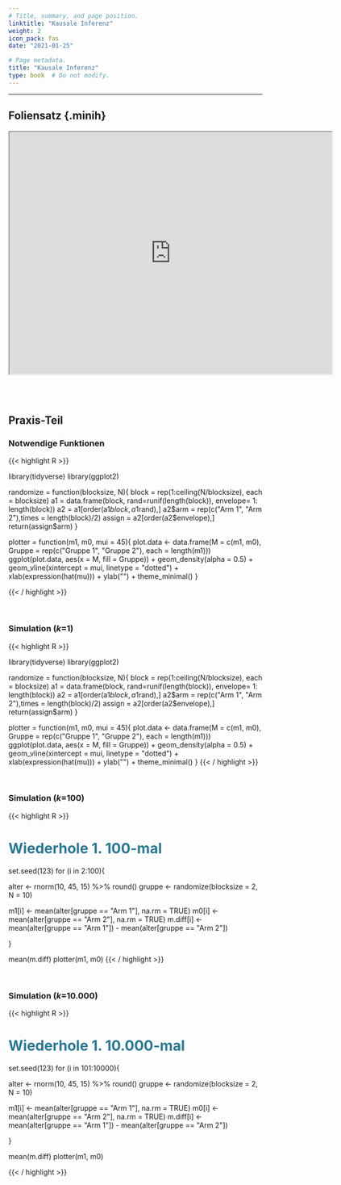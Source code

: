 ```yaml
---
# Title, summary, and page position.
linktitle: "Kausale Inferenz"
weight: 2
icon_pack: fas
date: "2021-01-25"

# Page metadata.
title: "Kausale Inferenz"
type: book  # Do not modify.
---
```


<style>
code{
  color: #2a7792;
}
.hljs{
  font-size: 16px
}
.minih{
  font-size: 1px;
  margin: 0px 0px 0px 0px;
}

.highlight {
    position: relative;
}
.highlight pre {
    padding: 15px;
}
.highlight-copy-btn {
    position: absolute;
    top: 7px;
    right: 7px;
    border: 0;
    border-radius: 4px;
    padding: 5px;
    font-size: 0.7em;
    line-height: 1.8;
    color: #fff;
    background-color: #777;
    min-width: 55px;
    text-align: center;
}
.highlight-copy-btn:hover {
    background-color: #666;
}
</style>

---



## Foliensatz {.minih}

<iframe src="https://drive.google.com/file/d/117bRqbY9wjSy8M7jakcYDjBxtYTMldmF/preview" width="640" height="480" allow="autoplay"></iframe>


<br></br>



## Praxis-Teil



### Notwendige Funktionen

{{< highlight R >}}

library(tidyverse)
library(ggplot2)

randomize = function(blocksize, N){
  block = rep(1:ceiling(N/blocksize), each = blocksize)
  a1 = data.frame(block, rand=runif(length(block)), envelope= 1: length(block))
  a2 = a1[order(a1$block,a1$rand),]
  a2$arm = rep(c("Arm 1", "Arm 2"),times = length(block)/2)
  assign = a2[order(a2$envelope),]
  return(assign$arm)
}

plotter = function(m1, m0, mui = 45){
  plot.data <- data.frame(M = c(m1, m0), Gruppe = rep(c("Gruppe 1", "Gruppe 2"),
                                       each = length(m1)))
  ggplot(plot.data, aes(x = M, fill = Gruppe)) + geom_density(alpha = 0.5) +
    geom_vline(xintercept = mui, linetype = "dotted") + xlab(expression(hat(mu))) +
    ylab("") + theme_minimal()
}

{{< / highlight >}}


<br>


### Simulation ($k$=1)

{{< highlight R >}}

library(tidyverse)
library(ggplot2)

randomize = function(blocksize, N){
  block = rep(1:ceiling(N/blocksize), each = blocksize)
  a1 = data.frame(block, rand=runif(length(block)), envelope= 1: length(block))
  a2 = a1[order(a1$block,a1$rand),]
  a2$arm = rep(c("Arm 1", "Arm 2"),times = length(block)/2)
  assign = a2[order(a2$envelope),]
  return(assign$arm)
}

plotter = function(m1, m0, mui = 45){
  plot.data <- data.frame(M = c(m1, m0), Gruppe = rep(c("Gruppe 1", "Gruppe 2"),
                                       each = length(m1)))
  ggplot(plot.data, aes(x = M, fill = Gruppe)) + geom_density(alpha = 0.5) +
    geom_vline(xintercept = mui, linetype = "dotted") + xlab(expression(hat(mu))) +
    ylab("") + theme_minimal()
}
{{< / highlight >}}


<br>


### Simulation ($k$=100)

{{< highlight R >}}
# Wiederhole 1. 100-mal
set.seed(123)
for (i in 2:100){

  alter <- rnorm(10, 45, 15) %>% round()
  gruppe <- randomize(blocksize = 2, N = 10)

  m1[i] <- mean(alter[gruppe == "Arm 1"], na.rm = TRUE)
  m0[i] <- mean(alter[gruppe == "Arm 2"], na.rm = TRUE)
  m.diff[i] <- mean(alter[gruppe == "Arm 1"]) - mean(alter[gruppe == "Arm 2"])

}

mean(m.diff)
plotter(m1, m0)
{{< / highlight >}}


<br>


### Simulation ($k$=10.000)

{{< highlight R >}}
# Wiederhole 1. 10.000-mal
set.seed(123)
for (i in 101:10000){

  alter <- rnorm(10, 45, 15) %>% round()
  gruppe <- randomize(blocksize = 2, N = 10)

  m1[i] <- mean(alter[gruppe == "Arm 1"], na.rm = TRUE)
  m0[i] <- mean(alter[gruppe == "Arm 2"], na.rm = TRUE)
  m.diff[i] <- mean(alter[gruppe == "Arm 1"]) - mean(alter[gruppe == "Arm 2"])

}

mean(m.diff)
plotter(m1, m0)

{{< / highlight >}}


<style>
h1 {color: #2a7792;}
</style>
